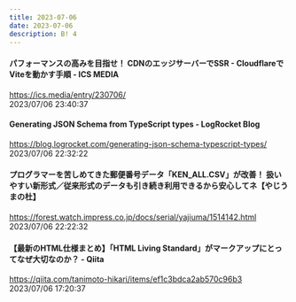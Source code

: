 ```yaml
---
title: 2023-07-06
date: 2023-07-06
description: B! 4
---
```


#### パフォーマンスの高みを目指せ！ CDNのエッジサーバーでSSR - CloudflareでViteを動かす手順 - ICS MEDIA
https://ics.media/entry/230706/<br>
2023/07/06 23:40:37<br>


#### Generating JSON Schema from TypeScript types - LogRocket Blog
https://blog.logrocket.com/generating-json-schema-typescript-types/<br>
2023/07/06 22:32:22<br>


#### プログラマーを苦しめてきた郵便番号データ「KEN_ALL.CSV」が改善！ 扱いやすい新形式／従来形式のデータも引き続き利用できるから安心してネ【やじうまの杜】
https://forest.watch.impress.co.jp/docs/serial/yajiuma/1514142.html<br>
2023/07/06 22:22:32<br>


#### 【最新のHTML仕様まとめ】「HTML Living Standard」がマークアップにとってなぜ大切なのか？ - Qiita
https://qiita.com/tanimoto-hikari/items/ef1c3bdca2ab570c96b3<br>
2023/07/06 17:20:37<br>


